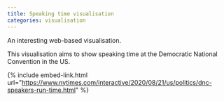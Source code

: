 ```yaml
---
title: Speaking time visualisation
categories: visualisation
---
```


An interesting web-based visualisation.

<!-- - -->

This visualisation aims to show speaking time at the Democratic National Convention in the US.

{% include embed-link.html url="https://www.nytimes.com/interactive/2020/08/21/us/politics/dnc-speakers-run-time.html" %}